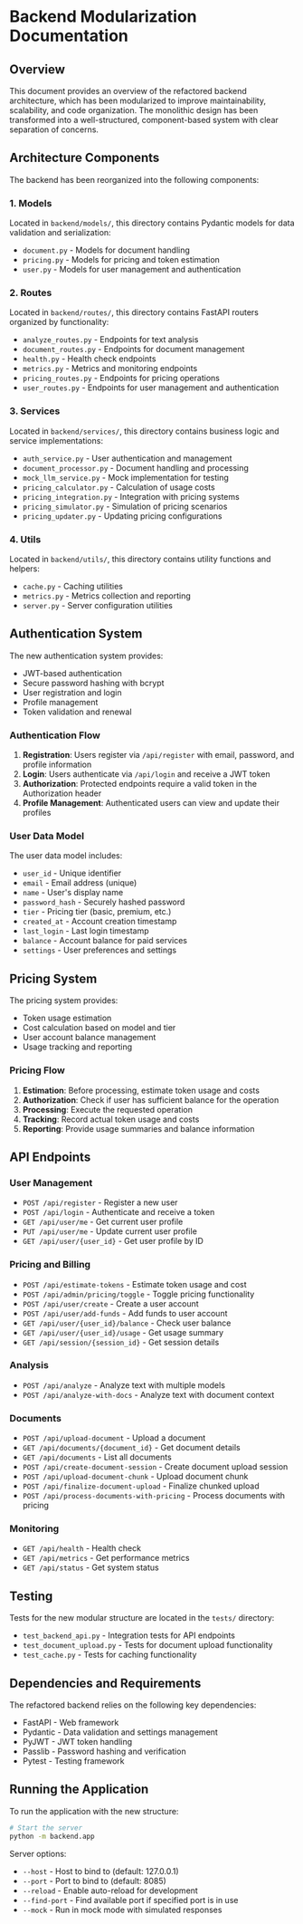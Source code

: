 # Backend Modularization Documentation

## Overview

This document provides an overview of the refactored backend architecture, which has been modularized to improve maintainability, scalability, and code organization. The monolithic design has been transformed into a well-structured, component-based system with clear separation of concerns.

## Architecture Components

The backend has been reorganized into the following components:

### 1. Models

Located in `backend/models/`, this directory contains Pydantic models for data validation and serialization:

- `document.py` - Models for document handling
- `pricing.py` - Models for pricing and token estimation
- `user.py` - Models for user management and authentication

### 2. Routes

Located in `backend/routes/`, this directory contains FastAPI routers organized by functionality:

- `analyze_routes.py` - Endpoints for text analysis
- `document_routes.py` - Endpoints for document management
- `health.py` - Health check endpoints
- `metrics.py` - Metrics and monitoring endpoints
- `pricing_routes.py` - Endpoints for pricing operations
- `user_routes.py` - Endpoints for user management and authentication

### 3. Services

Located in `backend/services/`, this directory contains business logic and service implementations:

- `auth_service.py` - User authentication and management
- `document_processor.py` - Document handling and processing
- `mock_llm_service.py` - Mock implementation for testing
- `pricing_calculator.py` - Calculation of usage costs
- `pricing_integration.py` - Integration with pricing systems
- `pricing_simulator.py` - Simulation of pricing scenarios
- `pricing_updater.py` - Updating pricing configurations

### 4. Utils

Located in `backend/utils/`, this directory contains utility functions and helpers:

- `cache.py` - Caching utilities
- `metrics.py` - Metrics collection and reporting
- `server.py` - Server configuration utilities

## Authentication System

The new authentication system provides:

- JWT-based authentication
- Secure password hashing with bcrypt
- User registration and login
- Profile management
- Token validation and renewal

### Authentication Flow

1. **Registration**: Users register via `/api/register` with email, password, and profile information
2. **Login**: Users authenticate via `/api/login` and receive a JWT token
3. **Authorization**: Protected endpoints require a valid token in the Authorization header
4. **Profile Management**: Authenticated users can view and update their profiles

### User Data Model

The user data model includes:

- `user_id` - Unique identifier
- `email` - Email address (unique)
- `name` - User's display name
- `password_hash` - Securely hashed password
- `tier` - Pricing tier (basic, premium, etc.)
- `created_at` - Account creation timestamp
- `last_login` - Last login timestamp
- `balance` - Account balance for paid services
- `settings` - User preferences and settings

## Pricing System

The pricing system provides:

- Token usage estimation
- Cost calculation based on model and tier
- User account balance management
- Usage tracking and reporting

### Pricing Flow

1. **Estimation**: Before processing, estimate token usage and costs
2. **Authorization**: Check if user has sufficient balance for the operation
3. **Processing**: Execute the requested operation
4. **Tracking**: Record actual token usage and costs
5. **Reporting**: Provide usage summaries and balance information

## API Endpoints

### User Management

- `POST /api/register` - Register a new user
- `POST /api/login` - Authenticate and receive a token
- `GET /api/user/me` - Get current user profile
- `PUT /api/user/me` - Update current user profile
- `GET /api/user/{user_id}` - Get user profile by ID

### Pricing and Billing

- `POST /api/estimate-tokens` - Estimate token usage and cost
- `POST /api/admin/pricing/toggle` - Toggle pricing functionality
- `POST /api/user/create` - Create a user account
- `POST /api/user/add-funds` - Add funds to user account
- `GET /api/user/{user_id}/balance` - Check user balance
- `GET /api/user/{user_id}/usage` - Get usage summary
- `GET /api/session/{session_id}` - Get session details

### Analysis

- `POST /api/analyze` - Analyze text with multiple models
- `POST /api/analyze-with-docs` - Analyze text with document context

### Documents

- `POST /api/upload-document` - Upload a document
- `GET /api/documents/{document_id}` - Get document details
- `GET /api/documents` - List all documents
- `POST /api/create-document-session` - Create document upload session
- `POST /api/upload-document-chunk` - Upload document chunk
- `POST /api/finalize-document-upload` - Finalize chunked upload
- `POST /api/process-documents-with-pricing` - Process documents with pricing

### Monitoring

- `GET /api/health` - Health check
- `GET /api/metrics` - Get performance metrics
- `GET /api/status` - Get system status

## Testing

Tests for the new modular structure are located in the `tests/` directory:

- `test_backend_api.py` - Integration tests for API endpoints
- `test_document_upload.py` - Tests for document upload functionality
- `test_cache.py` - Tests for caching functionality

## Dependencies and Requirements

The refactored backend relies on the following key dependencies:

- FastAPI - Web framework
- Pydantic - Data validation and settings management
- PyJWT - JWT token handling
- Passlib - Password hashing and verification
- Pytest - Testing framework

## Running the Application

To run the application with the new structure:

```bash
# Start the server
python -m backend.app
```

Server options:

- `--host` - Host to bind to (default: 127.0.0.1)
- `--port` - Port to bind to (default: 8085)
- `--reload` - Enable auto-reload for development
- `--find-port` - Find available port if specified port is in use
- `--mock` - Run in mock mode with simulated responses
